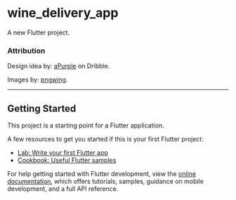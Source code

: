 # wine_delivery_app

A new Flutter project.

### Attribution

Design idea by: [aPurple](https://dribbble.com/shots/14095115-Beer-Delivery-App-UI) on Dribble.

Images
by: [pngwing](https://www.pngwing.com/en/search?q=wine+bottle).

---

## Getting Started

This project is a starting point for a Flutter application.

A few resources to get you started if this is your first Flutter project:

- [Lab: Write your first Flutter app](https://docs.flutter.dev/get-started/codelab)
- [Cookbook: Useful Flutter samples](https://docs.flutter.dev/cookbook)

For help getting started with Flutter development, view the
[online documentation](https://docs.flutter.dev/), which offers tutorials,
samples, guidance on mobile development, and a full API reference.
